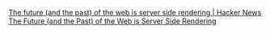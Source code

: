 
[The future (and the past) of the web is server side rendering | Hacker News](https://news.ycombinator.com/item?id=34644558)
[The Future (and the Past) of the Web is Server Side Rendering](https://deno.com/blog/the-future-and-past-is-server-side-rendering)

